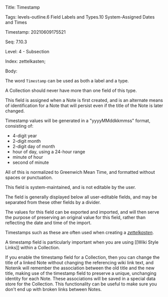 Title:  Timestamp

Tags:   levels-outline.6 Field Labels and Types.10 System-Assigned Dates and Times

Timestamp: 20210609175521

Seq:    7.10.3

Level:  4 - Subsection

Index:  zettelkasten; 

Body: 

The word `Timestamp` can be used as both a label and a type. 

A Collection should never have more than one field of this type. 

This field is assigned when a Note is first created, and is an alternate means of identification for a Note that will persist even if the title of the Note is later changed. 

Timestamp values will be generated in a "yyyyMMddkkmmss" format, consisting of:

* 4-digit year
* 2-digit month
* 2-digit day of month
* hour of day, using a 24-hour range
* minute of hour
* second of minute

All of this is normalized to Greenwich Mean Time, and formatted without spaces or punctuation. 

This field is system-maintained, and is not editable by the user. 

The field is generally displayed below all user-editable fields, and may be separated from these other fields by a divider. 

The values for this field can be exported and imported, and will then serve the purpose of preserving an original value for this field, rather than reflecting the date and time of the import.

Timestamps such as these are often used when creating a *[zettelkasten](https://zettelkasten.de)*.

A timestamp field is particularly important when you are using [[Wiki Style Links]] within a Collection. 

If you enable the timestamp field for a Collection, then you can change the title of a linked Note without changing the referencing wiki link text, and Notenik will remember the association between the old title and the new title, making use of the timestamp field to preserve a unique, unchanging identity for each Note. These associations will be saved in a special data store for the Collection. This functionality can be useful to make sure you don't end up with broken links between Notes.
